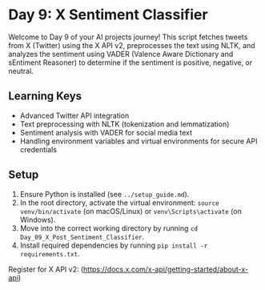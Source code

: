 # Day 9: X Sentiment Classifier

Welcome to Day 9 of your AI projects journey! This script fetches tweets from X (Twitter) using the X API v2, preprocesses the text using NLTK, and analyzes the sentiment using VADER (Valence Aware Dictionary and sEntiment Reasoner) to determine if the sentiment is positive, negative, or neutral.

## Learning Keys
- Advanced Twitter API integration
- Text preprocessing with NLTK (tokenization and lemmatization)
- Sentiment analysis with VADER for social media text
- Handling environment variables and virtual environments for secure API credentials

## Setup
1. Ensure Python is installed (see `../setup_guide.md`).
2. In the root directory, activate the virtual environment: `source venv/bin/activate` (on macOS/Linux) or `venv\Scripts\activate` (on Windows).
3. Move into the correct working directory by running `cd Day_09_X_Post_Sentiment_Classifier`.
4. Install required dependencies by running `pip install -r requirements.txt`.

Register for X API v2: (https://docs.x.com/x-api/getting-started/about-x-api)